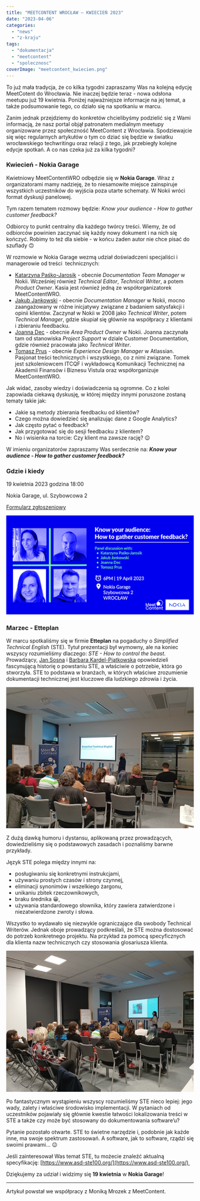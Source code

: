 ```yaml
---
title: "MEETCONTENT WROCŁAW – KWIECIEŃ 2023"
date: "2023-04-06"
categories: 
  - "news"
  - "z-kraju"
tags: 
  - "dokumentacja"
  - "meetcontent"
  - "spolecznosc"
coverImage: "meetcontent_kwiecien.png"
---
```


To już mała tradycja, że co kilka tygodni zapraszamy Was na kolejną edycję MeetCotent do Wrocławia. Nie inaczej będzie teraz - nowa odsłona meetupu już 19 kwietnia. Poniżej najważniejsze informacje na jej temat, a także podsumowanie tego, co działo się na spotkaniu w marcu.

Zanim jednak przejdziemy do konkretów chcielibyśmy podzielić się z Wami informacją, że nasz portal objął patronatem medialnym meetupy organizowane przez społeczność MeetContent z Wrocławia. Spodziewajcie się więc regularnych artykułów o tym co dziać się będzie w światku wrocławskiego techwritingu oraz relacji z tego, jak przebiegły kolejne edycje spotkań. A co nas czeka już za kilka tygodni?

### **Kwiecień - Nokia Garage**

Kwietniowy MeetContentWRO odbędzie się w **Nokia Garage**. Wraz z organizatorami mamy nadzieję, że to niesamowite miejsce zainspiruje wszystkich uczestników do wyjścia poza utarte schematy. W Nokii wróci format dyskusji panelowej.

Tym razem tematem rozmowy będzie: _Know your audience - How to gather customer feedback?_ 

Odbiorcy to punkt centralny dla każdego twórcy treści. Wiemy, że od odbiorców powinien zaczynać się każdy nowy dokument i na nich się kończyć. Robimy to też dla siebie - w końcu żaden autor nie chce pisać do szuflady 🙃

W rozmowie w Nokia Garage wezmą udział doświadczeni specjaliści i managerowie od treści  technicznych:

- [Katarzyna Paśko-Jarosik](https://www.linkedin.com/in/katarzyna-pa%C5%9Bko-jarosik-49413116/) - obecnie _Documentation Team Manager_ w Nokii. Wcześniej również _Technical Editor_, _Technical Writer_, a potem _Product Owner_. Kasia jest również jedną ze współorganizatorek MeetContentWRO.
- [Jakub Jankowski](https://www.linkedin.com/in/jakub-jankowski-91a458144/) - obecnie _Documentation Manager_ w Nokii, mocno zaangażowany w różne inicjatywy związane z badaniem satysfakcji i opinii klientów. Zaczynał w Nokii w 2008 jako _Technical Writer_, potem _Technical Manager_, gdzie skupiał się głównie na współpracy z klientami i zbieraniu feedbacku.
- [Joanna Dec](https://www.linkedin.com/in/joanna-dec-01718394/) - obecnie _Area Product Owner_ w Nokii. Joanna zaczynała tam od stanowiska _Project Support_ w dziale Customer Documentation, gdzie również pracowała jako _Technical Writer_.
- [Tomasz Prus](https://www.linkedin.com/in/tomasz-prus-4b09b01a/) - obecnie _Experience Design Manager_ w Atlassian. Pasjonat treści technicznych i wszystkiego, co z nimi związane. Tomek jest szkoleniowcem ITCQF i wykładowcą Komunikacji Technicznej na Akademii Finansów i Biznesu Vistula oraz współorganizuje MeetContentWRO.

Jak widać, zasoby wiedzy i doświadczenia są ogromne. Co z kolei zapowiada ciekawą dyskusję, w której między innymi poruszone zostaną tematy takie jak:

- Jakie są metody zbierania feedbacku od klientów?
- Czego można dowiedzieć się analizując dane z Google Analytics?
- Jak często pytać o feedback?
- Jak przygotować się do sesji feedbacku z klientem?
- No i wisienka na torcie: Czy klient ma zawsze rację? 😉

W imieniu organizatorów zapraszamy Was serdecznie na: **_Know your audience - How to gather customer feedback?_**

### **Gdzie i kiedy**

19 kwietnia 2023 godzina 18:00 

Nokia Garage, ul. Szybowcowa 2

[Formularz zgłoszeniowy](https://docs.google.com/forms/d/e/1FAIpQLSfgDsAJS5P14atsjU_PqOHumXMVgf6ycAcm7TqcoH42607XzA/viewform)

![](images/MeetContentWRO19.png)

### **Marzec - Etteplan**

W marcu spotkaliśmy się w firmie **Etteplan** na pogaduchy o _Simplified Technical English_ (STE). Tytuł prezentacji był wymowny, ale na koniec wszyscy rozumieliśmy dlaczego: _STE - How to control the beast_. Prowadzący, [Jan Sosna](https://www.linkedin.com/in/jan-sosna/) i [Barbara Kardel-Piątkowska](https://www.linkedin.com/in/barbara-kardel-piatkowska/) opowiedzieli fascynującą historię o powstaniu STE, a właściwie o potrzebie, która go stworzyła. STE to podstawa w branżach, w których właściwe zrozumienie dokumentacji technicznej jest kluczowe dla ludzkiego zdrowia i życia. 

![](images/18.jpg)

Z dużą dawką humoru i dystansu, aplikowaną przez prowadzących, dowiedzieliśmy się o podstawowych zasadach i poznaliśmy barwne przykłady. 

Język STE polega między innymi na:  

- posługiwaniu się konkretnymi instrukcjami,
- używaniu prostych czasów i strony czynnej,
- eliminacji synonimów i wszelkiego żargonu,
- unikaniu zbitek rzeczownikowych,
- braku średnika 😀,
- używania standardowego słownika, który zawiera zatwierdzone i niezatwierdzone zwroty i słowa.

Wszystko to wydawało się niezwykle ograniczające dla swobody Technical Writerów. Jednak oboje prowadzący podkreślali, że STE można dostosować do potrzeb konkretnego projektu. Na przykład za pomocą specyficznych dla klienta nazw technicznych czy stosowania glosariusza klienta. 

![](images/18_2.jpg)

Po fantastycznym wystąpieniu wszyscy rozumieliśmy STE nieco lepiej: jego wady, zalety i właściwe środowisko implementacji. W pytaniach od uczestników pojawiały się głównie kwestie łatwości lokalizowania treści w STE a także czy może być stosowany do dokumentowania software’u?

Pytanie pozostało otwarte. STE to świetne narzędzie i, podobnie jak każde inne, ma swoje spektrum zastosowań. A software, jak to software, rządzi się swoimi prawami… 😉 

Jeśli zainteresował Was temat STE, tu możecie znaleźć aktualną specyfikację: [https://www.asd-ste100.org/](https://www.asd-ste100.org/) 

Dziękujemy za udział i widzimy się **19 kwietnia** w **Nokia Garage**! 

* * *

Artykuł powstał we współpracy z Moniką Mrozek z MeetContent.
